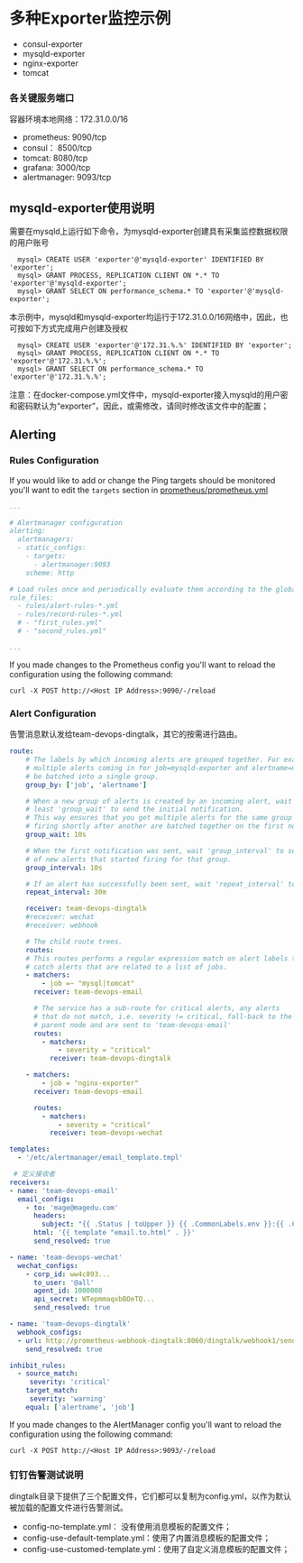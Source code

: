 # 多种Exporter监控示例

- consul-exporter
- mysqld-exporter
- nginx-exporter
- tomcat

### 各关键服务端口

容器环境本地网络：172.31.0.0/16

- prometheus: 9090/tcp
- consul： 8500/tcp
- tomcat: 8080/tcp
- grafana: 3000/tcp
- alertmanager: 9093/tcp

## mysqld-exporter使用说明

需要在mysqld上运行如下命令，为mysqld-exporter创建具有采集监控数据权限的用户账号

```
  mysql> CREATE USER 'exporter'@'mysqld-exporter' IDENTIFIED BY 'exporter';
  mysql> GRANT PROCESS, REPLICATION CLIENT ON *.* TO 'exporter'@'mysqld-exporter';
  mysql> GRANT SELECT ON performance_schema.* TO 'exporter'@'mysqld-exporter';
```

本示例中，mysqld和mysqld-exporter均运行于172.31.0.0/16网络中，因此，也可按如下方式完成用户创建及授权

```
  mysql> CREATE USER 'exporter'@'172.31.%.%' IDENTIFIED BY 'exporter';
  mysql> GRANT PROCESS, REPLICATION CLIENT ON *.* TO 'exporter'@'172.31.%.%';
  mysql> GRANT SELECT ON performance_schema.* TO 'exporter'@'172.31.%.%';
```

注意：在docker-compose.yml文件中，mysqld-exporter接入mysqld的用户密和密码默认为“exporter”，因此，或需修改，请同时修改该文件中的配置；


## Alerting

### Rules Configuration

If you would like to add or change the Ping targets should be monitored you'll want to edit the `targets` section in [prometheus/prometheus.yml](prometheus/prometheus.yml)

```yml
...

# Alertmanager configuration
alerting:
  alertmanagers:
  - static_configs:
    - targets:
      - alertmanager:9093
    scheme: http

# Load rules once and periodically evaluate them according to the global 'evaluation_interval'.
rule_files:
  - rules/alert-rules-*.yml
  - rules/record-rules-*.yml
  # - "first_rules.yml"
  # - "second_rules.yml"

...
```

If you made changes to the Prometheus config you'll want to reload the configuration using the following command:

```curl
curl -X POST http://<Host IP Address>:9090/-/reload
```

### Alert Configuration

告警消息默认发给team-devops-dingtalk，其它的按需进行路由。

```yml
route:
    # The labels by which incoming alerts are grouped together. For example,
    # multiple alerts coming in for job=mysqld-exporter and alertname=mysql_down would
    # be batched into a single group.
    group_by: ['job', 'alertname'] 

    # When a new group of alerts is created by an incoming alert, wait at
    # least 'group_wait' to send the initial notification.
    # This way ensures that you get multiple alerts for the same group that start
    # firing shortly after another are batched together on the first notification.
    group_wait: 10s

    # When the first notification was sent, wait 'group_interval' to send a batch
    # of new alerts that started firing for that group.
    group_interval: 10s

    # If an alert has successfully been sent, wait 'repeat_interval' to resend them.
    repeat_interval: 30m

    receiver: team-devops-dingtalk
    #receiver: wechat
    #receiver: webhook

    # The child route trees.
    routes:
    # This routes performs a regular expression match on alert labels to
    # catch alerts that are related to a list of jobs.
    - matchers:
        - job =~ "mysql|tomcat"
      receiver: team-devops-email

      # The service has a sub-route for critical alerts, any alerts
      # that do not match, i.e. severity != critical, fall-back to the
      # parent node and are sent to 'team-devops-email'
      routes:
        - matchers:
            - severity = "critical"
          receiver: team-devops-dingtalk

    - matchers:
        - job = "nginx-exporter"
      receiver: team-devops-email

      routes:
        - matchers:
            - severity = "critical"
          receiver: team-devops-wechat

templates:
  - '/etc/alertmanager/email_template.tmpl'

 # 定义接收者
receivers:
- name: 'team-devops-email'
  email_configs:
    - to: 'mage@magedu.com'
      headers:
        subject: "{{ .Status | toUpper }} {{ .CommonLabels.env }}:{{ .CommonLabels.cluster }} {{ .CommonLabels.alertname }}"
      html: '{{ template "email.to.html" . }}'
      send_resolved: true 

- name: 'team-devops-wechat'
  wechat_configs:
    - corp_id: ww4c893...
      to_user: '@all'
      agent_id: 1000008
      api_secret: WTepmmaqxbBOeTQ...
      send_resolved: true

- name: 'team-devops-dingtalk'
  webhook_configs:
  - url: http://prometheus-webhook-dingtalk:8060/dingtalk/webhook1/send             
    send_resolved: true

inhibit_rules: 
  - source_match: 
     severity: 'critical' 
    target_match: 
     severity: 'warning' 
    equal: ['alertname', 'job']  
```

If you made changes to the AlertManager config you'll want to reload the configuration using the following command:

```curl
curl -X POST http://<Host IP Address>:9093/-/reload
```

### 钉钉告警测试说明

dingtalk目录下提供了三个配置文件，它们都可以复制为config.yml，以作为默认被加载的配置文件进行告警测试。

- config-no-template.yml： 没有使用消息模板的配置文件；
- config-use-default-template.yml：使用了内置消息模板的配置文件；
- config-use-customed-template.yml：使用了自定义消息模板的配置文件；




